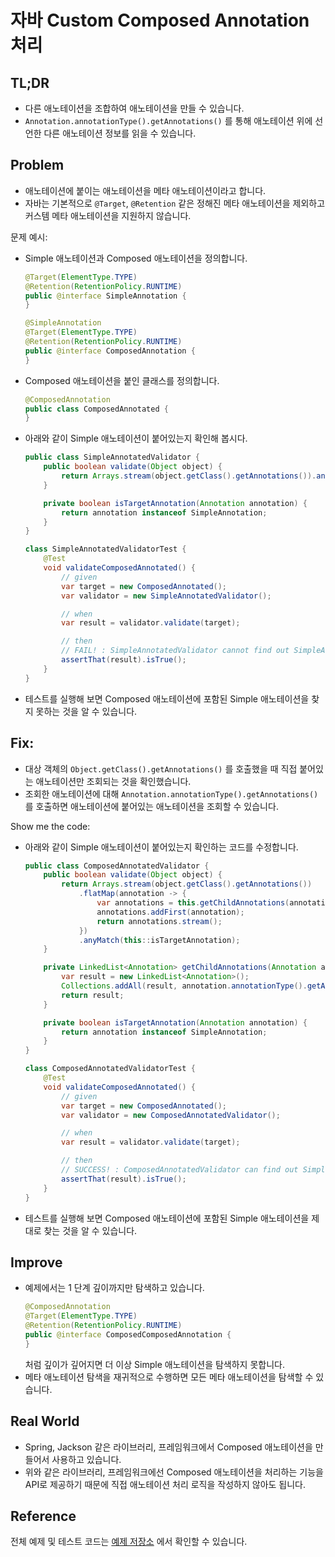 # 자바 Custom Composed Annotation 처리

## TL;DR

- 다른 애노테이션을 조합하여 애노테이션을 만들 수 있습니다.
- `Annotation.annotationType().getAnnotations()` 를 통해 애노테이션 위에 선언한 다른 애노테이션 정보를 읽을 수 있습니다.

## Problem

- 애노테이션에 붙이는 애노테이션을 메타 애노테이션이라고 합니다.
- 자바는 기본적으로 `@Target`, `@Retention` 같은 정해진 메타 애노테이션을 제외하고 커스템 메타 애노테이션을 지원하지 않습니다.

문제 예시:

- Simple 애노테이션과 Composed 애노테이션을 정의합니다.
  ```java
  @Target(ElementType.TYPE)
  @Retention(RetentionPolicy.RUNTIME)
  public @interface SimpleAnnotation {
  }
  ```
  ```java
  @SimpleAnnotation
  @Target(ElementType.TYPE)
  @Retention(RetentionPolicy.RUNTIME)
  public @interface ComposedAnnotation {
  }
  ```
- Composed 애노테이션을 붙인 클래스를 정의합니다.
  ```java
  @ComposedAnnotation
  public class ComposedAnnotated {
  }
  ```
- 아래와 같이 Simple 애노테이션이 붙어있는지 확인해 봅시다.
  ```java
  public class SimpleAnnotatedValidator {
      public boolean validate(Object object) {
          return Arrays.stream(object.getClass().getAnnotations()).anyMatch(this::isTargetAnnotation);
      }
  
      private boolean isTargetAnnotation(Annotation annotation) {
          return annotation instanceof SimpleAnnotation;
      }
  }
  ```
  ```java
  class SimpleAnnotatedValidatorTest {
      @Test
      void validateComposedAnnotated() {
          // given
          var target = new ComposedAnnotated();
          var validator = new SimpleAnnotatedValidator();

          // when
          var result = validator.validate(target);

          // then
          // FAIL! : SimpleAnnotatedValidator cannot find out SimpleAnnotation in ComposedAnnotation.
          assertThat(result).isTrue();
      }
  }
  ```  
- 테스트를 실행해 보면 Composed 애노테이션에 포함된 Simple 애노테이션을 찾지 못하는 것을 알 수 있습니다.

## Fix:

- 대상 객체의 `Object.getClass().getAnnotations()` 를 호출했을 때 직접 붙어있는 애노테이션만 조회되는 것을 확인했습니다.
- 조회한 애노테이션에 대해 `Annotation.annotationType().getAnnotations()` 를 호출하면 애노테이션에 붙어있는 애노테이션을 조회할 수 있습니다.

Show me the code:

- 아래와 같이 Simple 애노테이션이 붙어있는지 확인하는 코드를 수정합니다.
  ```java
  public class ComposedAnnotatedValidator {
      public boolean validate(Object object) {
          return Arrays.stream(object.getClass().getAnnotations())
              .flatMap(annotation -> {
                  var annotations = this.getChildAnnotations(annotation);
                  annotations.addFirst(annotation);
                  return annotations.stream();
              })
              .anyMatch(this::isTargetAnnotation);
      }
  
      private LinkedList<Annotation> getChildAnnotations(Annotation annotation) {
          var result = new LinkedList<Annotation>();
          Collections.addAll(result, annotation.annotationType().getAnnotations());
          return result;
      }
  
      private boolean isTargetAnnotation(Annotation annotation) {
          return annotation instanceof SimpleAnnotation;
      }
  }
  ```
  ```java
  class ComposedAnnotatedValidatorTest {
      @Test
      void validateComposedAnnotated() {
          // given
          var target = new ComposedAnnotated();
          var validator = new ComposedAnnotatedValidator();

          // when
          var result = validator.validate(target);

          // then
          // SUCCESS! : ComposedAnnotatedValidator can find out SimpleAnnotation in ComposedAnnotation.
          assertThat(result).isTrue();
      }
  }
  ```  
- 테스트를 실행해 보면 Composed 애노테이션에 포함된 Simple 애노테이션을 제대로 찾는 것을 알 수 있습니다.

## Improve

- 예제에서는 1 단계 깊이까지만 탐색하고 있습니다.
  ```java
  @ComposedAnnotation
  @Target(ElementType.TYPE)
  @Retention(RetentionPolicy.RUNTIME)
  public @interface ComposedComposedAnnotation {
  }
  ```
  처럼 깊이가 깊어지면 더 이상 Simple 애노테이션을 탐색하지 못합니다.
- 메타 애노테이션 탐색을 재귀적으로 수행하면 모든 메타 애노테이션을 탐색할 수 있습니다.

## Real World

- Spring, Jackson 같은 라이브러리, 프레임워크에서 Composed 애노테이션을 만들어서 사용하고 있습니다.
- 위와 같은 라이브러리, 프레임워크에선 Composed 애노테이션을 처리하는 기능을 API로 제공하기 때문에 직접 애노테이션 처리 로직을 작성하지 않아도 됩니다.

## Reference

전체 예제 및 테스트
코드는 [예제 저장소](https://github.com/daengdaengLee/til/tree/main/%EC%9E%90%EB%B0%94%20Composed%20Annotation%20%EC%B2%98%EB%A6%AC)
에서 확인할 수 있습니다.
